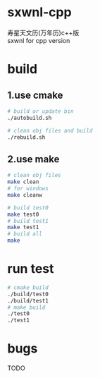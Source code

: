 # sxwnl-cpp  
寿星天文历(万年历)c++版  
sxwnl for cpp version
# build
## 1.use cmake  
```bash
# build or update bin
./autobuild.sh

# clean obj files and build
./rebuild.sh

```
## 2.use make  
```bash
# clean obj files
make clean
# for windows
make cleanw

# build test0
make test0
# build test1
make test1
# build all
make

```

# run test  
```bash
# cmake build
./build/test0
./build/test1
# make build
./test0
./test1
```

# bugs
TODO
